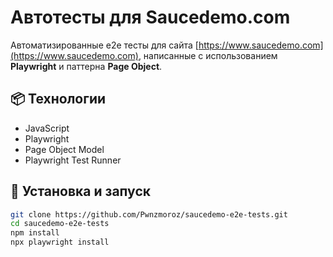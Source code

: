 # Автотесты для Saucedemo.com

Автоматизированные e2e тесты для сайта [https://www.saucedemo.com](https://www.saucedemo.com), написанные с использованием **Playwright** и паттерна **Page Object**.

## 📦 Технологии
- JavaScript
- Playwright
- Page Object Model
- Playwright Test Runner

## 🔧 Установка и запуск

```bash
git clone https://github.com/Pwnzmoroz/saucedemo-e2e-tests.git
cd saucedemo-e2e-tests
npm install
npx playwright install


